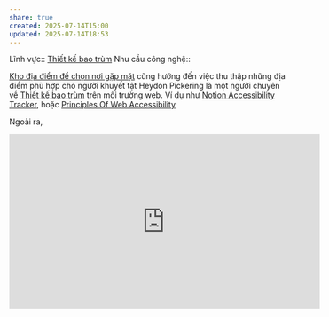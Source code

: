 ```yaml
---
share: true
created: 2025-07-14T15:00
updated: 2025-07-14T18:53
---
```

Lĩnh vực:: [Thiết kế bao trùm](../../L%C4%A9nh%20v%E1%BB%B1c/Thi%E1%BA%BFt%20k%E1%BA%BF%20bao%20tr%C3%B9m.md)
Nhu cầu công nghệ:: 

[Kho địa điểm để chọn nơi gặp mặt](../../Gi%E1%BA%A3i%20ph%C3%A1p%20k%E1%BB%B9%20thu%E1%BA%ADt/H%E1%BA%ADu%20c%E1%BA%A7n/N%C6%A1i%20g%E1%BA%B7p%20m%E1%BA%B7t%20tr%E1%BB%B1c%20ti%E1%BA%BFp/index.md) cũng hướng đến việc thu thập những địa điểm phù hợp cho người khuyết tật
Heydon Pickering là một người chuyên về [Thiết kế bao trùm](../../L%C4%A9nh%20v%E1%BB%B1c/Thi%E1%BA%BFt%20k%E1%BA%BF%20bao%20tr%C3%B9m.md) trên môi trường web. Ví dụ như [Notion Accessibility Tracker](https://heydonheydon.gumroad.com/l/notion-accessibility-tracker), hoặc [Principles Of Web Accessibility](https://github.com/Heydon/principles-of-web-accessibility)

Ngoài ra, 
<iframe width="560" height="315" src="https://www.youtube.com/embed/6BVNAWVjK1s?si=AwYnIANVhZtIHyLO" title="YouTube video player" frameborder="0" allow="accelerometer; autoplay; clipboard-write; encrypted-media; gyroscope; picture-in-picture; web-share" referrerpolicy="strict-origin-when-cross-origin" allowfullscreen></iframe>